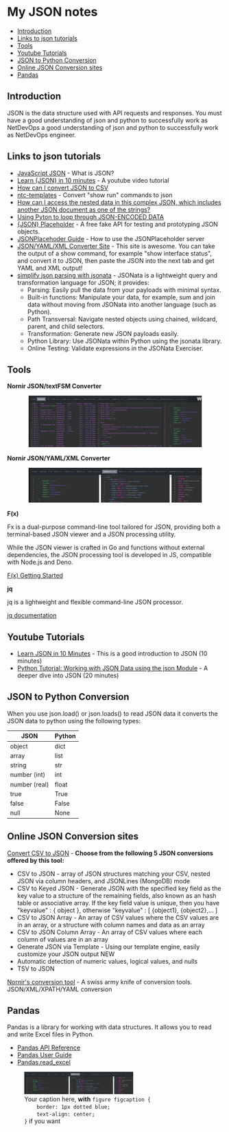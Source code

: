 # My JSON notes<!-- omit from toc -->

- [Introduction](#introduction)
- [Links to json tutorials](#links-to-json-tutorials)
- [Tools](#tools)
- [Youtube Tutorials](#youtube-tutorials)
- [JSON to Python Conversion](#json-to-python-conversion)
- [Online JSON Conversion sites](#online-json-conversion-sites)
- [Pandas](#pandas)

## Introduction

 JSON is the data structure used with API requests and responses. You must have
 a good understanding of json and python to successfully work as NetDevOps
 a good understanding of json and python to successfully work as NetDevOps
 engineer.

## Links to json tutorials

- [JavaScript JSON](https://www.geeksforgeeks.org/javascript-json/) - What is JSON?
- [Learn {JSON} in 10 minutes](https://www.youtube.com/watch?v=iiADhChRriM) - A youtube video tutorial
- [How can I convert JSON to CSV](https://stackoverflow.com/questions/1871524/how-can-i-convert-json-to-csv)
- [ntc-templates](https://github.com/networktocode/ntc-templates/tree/master/ntc_templates/templates) - Convert "show run" commands to json
- [How can I access the nested data in this complex JSON, which includes another JSON document as one of the strings?](https://stackoverflow.com/questions/48193502/how-can-i-access-the-nested-data-in-this-complex-json-which-includes-another-js)
- [Using Pyton to loop through JSON-ENCODED DATA](https://www.tech-otaku.com/mac/using-python-to-loop-through-json-encoded-data/)
- [{JSON} Placeholder](https://jsonplaceholder.typicode.com) - A free fake API for testing and prototyping JSON objects.
- [JSONPlacehoder Guide](https://jsonplaceholder.typicode.com/guide/) - How to use the JSONPlaceholder server
- [JSON/YAML/XML Converter Site](https://textfsm.nornir.tech) - This site is awesome. You can take the output of a show command, for example "show interface status", and convert it to JSON, then paste the JSON into the next tab and get YAML and XML output!
- [simplify json parsing with jsonata](https://www.packetcoders.io/simplify-json-parsing-with-jsonata/) - JSONata is a lightweight query and transformation language for JSON; it provides:
  - Parsing: Easily pull the data from your payloads with minimal syntax.
  - Built-in functions: Manipulate your data, for example, sum and join data without moving from JSONata into another language (such as Python).
  - Path Transversal: Navigate nested objects using chained, wildcard, parent, and child selectors.
  - Transformation: Generate new JSON payloads easily.
  - Python Library: Use JSONata within Python using the jsonata library.
  - Online Testing: Validate expressions in the JSONata Exerciser.

## Tools

**Nornir JSON/textFSM Converter**

<p align="center" width="100%">
    <img width="80%" src="https://github.com/rikosintie/DevNetAssoc/blob/main/json-notes/images/textfsm-nornir-tech-textfsm.png">
</p>

**Nornir JSON/YAML/XML Converter**
<p align="center" width="100%">
    <img width="80%" src="https://github.com/rikosintie/DevNetAssoc/blob/main/json-notes/images/textfsm-nornir-tech.png">
</p>

**F(x)**

Fx is a dual-purpose command-line tool tailored for JSON, providing both a terminal-based JSON viewer and a JSON processing utility.

While the JSON viewer is crafted in Go and functions without external dependencies, the JSON processing tool is developed in JS, compatible with Node.js and Deno.

[F(x) Getting Started](<https://fx.wtf/getting-started>)

**jq**

jq is a lightweight and flexible command-line JSON processor.

[jq documentation](https://jqlang.github.io/jq/)


## Youtube Tutorials

- [Learn JSON in 10 Minutes](https://www.youtube.com/watch?v=iiADhChRriM) - This is a good introduction to JSON (10 minutes)
- [Python Tutorial: Working with JSON Data using the json Module](https://www.youtube.com/watch?v=9N6a-VLBa2I&t=308s) - A deeper dive into JSON (20 minutes)

## JSON to Python Conversion

When you use json.load() or json.loads() to read JSON data it converts the JSON data to python using the following types:

| JSON           | Python   |
|----------------|----------|
| object         | dict     |
| array          | list     |
| string         | str      |
| number (int)   | int      |
| number (real)  | float    |
| true           | True     |
| false          | False    |
| null           | None     |

## Online JSON Conversion sites

[Convert CSV to JSON](https://www.convertcsv.com/csv-to-json.htm) - **Choose from the following 5 JSON conversions offered by this tool:**
- CSV to JSON - array of JSON structures matching your CSV, nested JSON via column headers, and JSONLines (MongoDB) mode
- CSV to Keyed JSON - Generate JSON with the specified key field as the key value to a structure of the remaining fields, also known as an hash table or associative array. If the key field value is unique, then you have "keyvalue" : { object }, otherwise "keyvalue" : [ {object1}, {object2},... ]
- CSV to JSON Array - An array of CSV values where the CSV values are in an array, or a structure with column names and data as an array
- CSV to JSON Column Array - An array of CSV values where each column of values are in an array
- Generate JSON via Template - Using our template engine, easily customize your JSON output NEW
- Automatic detection of numeric values, logical values, and nulls
- TSV to JSON

[Nornir's conversion tool](https://textfsm.nornir.tech) - A swiss army knife of conversion tools. JSON/XML/XPATH/YAML conversion

## Pandas

Pandas is a library for working with data structures. It allows you to read and write Excel files in Python.

- [Pandas API Reference](https://pandas.pydata.org/pandas-docs/stable/reference/api/pandas.read_excel.html)
- [Pandas User Guide](https://pandas.pydata.org/pandas-docs/stable/user_guide/index.html)
- [Pandas.read_excel](https://pandas.pydata.org/pandas-docs/stable/reference/api/pandas.read_excel.html)

<figure>
      <img src=https://github.com/rikosintie/DevNetAssoc/blob/main/json-notes/images/textfsm-nornir-tech.png alt=Image Test width=60% height=60%>
      <figcaption>Your caption here, <b>with</b> <code>figure figcaption {
    border: 1px dotted blue;
    text-align: center;
}</code> if you want</figcaption>
</figure>
